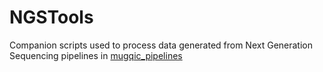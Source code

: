 # NGSTools
Companion scripts used to process data generated from Next Generation Sequencing pipelines in 
[mugqic_pipelines](https://bitbucket.org/mugqic/mugqic_pipelines)
